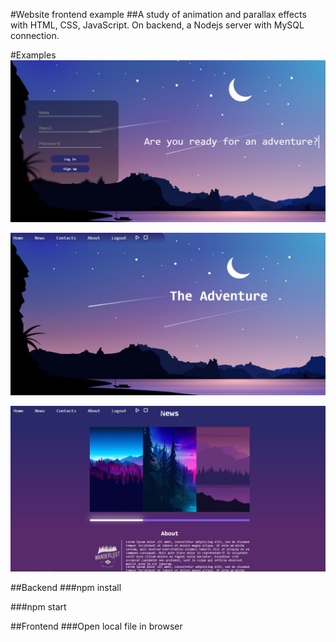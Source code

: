 #Website frontend example
##A study of animation and parallax effects with HTML, CSS, JavaScript. On backend, a Nodejs server with MySQL connection.

#Examples
![Login_Page](frontend/assets/examples/login_page.jpg)

![Home_Page](frontend/assets/examples/home_page.jpg)

![Home_Page_Section](./frontend/assets/examples/home_page_section.jpg)

##Backend
###npm install

###npm start

##Frontend
###Open local file in browser